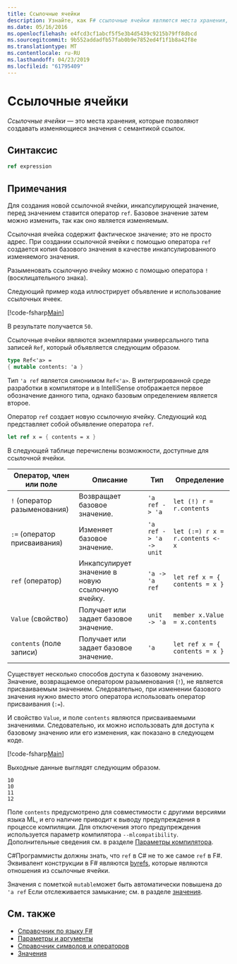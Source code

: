 ```yaml
---
title: Ссылочные ячейки
description: Узнайте, как F# ссылочные ячейки являются места хранения, которые позволяют создавать изменяющиеся значения с семантикой ссылок.
ms.date: 05/16/2016
ms.openlocfilehash: e4fcd3cf1abcf5f5e3b4d5439c9215b79ff8dbcd
ms.sourcegitcommit: 9b552addadfb57fab0b9e7852ed4f1f1b8a42f8e
ms.translationtype: MT
ms.contentlocale: ru-RU
ms.lasthandoff: 04/23/2019
ms.locfileid: "61795409"
---
```

# <a name="reference-cells"></a>Ссылочные ячейки

*Ссылочные ячейки* — это места хранения, которые позволяют создавать изменяющиеся значения с семантикой ссылок.

## <a name="syntax"></a>Синтаксис

```fsharp
ref expression
```

## <a name="remarks"></a>Примечания

Для создания новой ссылочной ячейки, инкапсулирующей значение, перед значением ставится оператор `ref`. Базовое значение затем можно изменить, так как оно является изменяемым.

Ссылочная ячейка содержит фактическое значение; это не просто адрес. При создании ссылочной ячейки с помощью оператора `ref` создается копия базового значения в качестве инкапсулированного изменяемого значения.

Разыменовать ссылочную ячейку можно с помощью оператора `!` (восклицательного знака).

Следующий пример кода иллюстрирует объявление и использование ссылочных ячеек.

[!code-fsharp[Main](../../../samples/snippets/fsharp/lang-ref-1/snippet2201.fs)]

В результате получается `50`.

Ссылочные ячейки являются экземплярами универсального типа записей `Ref`, который объявляется следующим образом.

```fsharp
type Ref<'a> =
{ mutable contents: 'a }
```

Тип `'a ref` является синонимом `Ref<'a>`. В интегрированной среде разработки в компиляторе и в IntelliSense отображается первое обозначение данного типа, однако базовым определением является второе.

Оператор `ref` создает новую ссылочную ячейку. Следующий код представляет собой объявление оператора `ref`.

```fsharp
let ref x = { contents = x }
```

В следующей таблице перечислены возможности, доступные для ссылочной ячейки.

|Оператор, член или поле|Описание|Тип|Определение|
|--------------------------|-----------|----|----------|
|`!` (оператор разыменования)|Возвращает базовое значение.|`'a ref -> 'a`|`let (!) r = r.contents`|
|`:=` (оператор присваивания)|Изменяет базовое значение.|`'a ref -> 'a -> unit`|`let (:=) r x = r.contents <- x`|
|`ref` (оператор)|Инкапсулирует значение в новую ссылочную ячейку.|`'a -> 'a ref`|`let ref x = { contents = x }`|
|`Value` (свойство)|Получает или задает базовое значение.|`unit -> 'a`|`member x.Value = x.contents`|
|`contents` (поле записи)|Получает или задает базовое значение.|`'a`|`let ref x = { contents = x }`|

Существует несколько способов доступа к базовому значению. Значение, возвращаемое оператором разыменования (`!`), не является присваиваемым значением. Следовательно, при изменении базового значения нужно вместо этого оператора использовать оператор присваивания (`:=`).

И свойство `Value`, и поле `contents` являются присваиваемыми значениями. Следовательно, их можно использовать для доступа к базовому значению или его изменения, как показано в следующем коде.

[!code-fsharp[Main](../../../samples/snippets/fsharp/lang-ref-1/snippet2203.fs)]

Выходные данные выглядят следующим образом.

```
10
10
11
12
```

Поле `contents` предусмотрено для совместимости с другими версиями языка ML, и его наличие приводит к выводу предупреждения в процессе компиляции. Для отключения этого предупреждения используется параметр компилятора `--mlcompatibility`. Дополнительные сведения см. в разделе [Параметры компилятора](compiler-options.md).

C#Программисты должны знать, что `ref` в C# не то же самое `ref` в F#. Эквивалент конструкции в F# являются [byrefs](byrefs.md), которые являются отношения из ссылочные ячейки.

Значения с пометкой `mutable`может быть автоматически повышена до `'a ref` Если отслеживается замыкание; см. в разделе [значения](values/index.md).

## <a name="see-also"></a>См. также

- [Справочник по языку F#](index.md)
- [Параметры и аргументы](parameters-and-arguments.md)
- [Справочник символов и операторов](symbol-and-operator-reference/index.md)
- [Значения](values/index.md)

